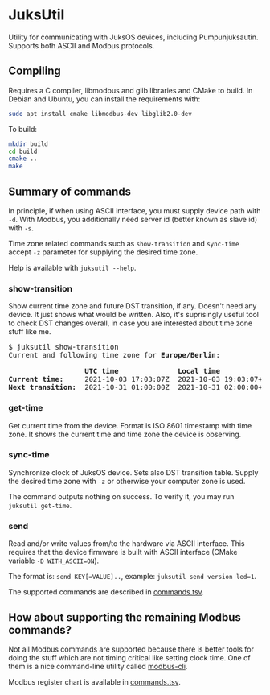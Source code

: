 # JuksUtil

Utility for communicating with JuksOS devices, including
Pumpunjuksautin. Supports both ASCII and Modbus protocols.

## Compiling

Requires a C compiler, libmodbus and glib libraries and CMake to build. In Debian
and Ubuntu, you can install the requirements with:

```sh
sudo apt install cmake libmodbus-dev libglib2.0-dev
```

To build:

```sh
mkdir build
cd build
cmake ..
make
```

## Summary of commands

In principle, if when using ASCII interface, you must supply device
path with `-d`. With Modbus, you additionally need server id (better
known as slave id) with `-s`.

Time zone related commands such as `show-transition` and `sync-time`
accept `-z` parameter for supplying the desired time zone.

Help is available with `juksutil --help`.

### show-transition

Show current time zone and future DST transition, if any. Doesn't need
any device. It just shows what would be written. Also, it's
suprisingly useful tool to check DST changes overall, in case you are
interested about time zone stuff like me.

<pre>
$ juksutil show-transition
Current and following time zone for <strong>Europe/Berlin</strong>:

<strong>                  UTC time              Local time                UNIX time   UTC off</strong>
<strong>Current time:</strong>     2021-10-03 17:03:07Z  2021-10-03 19:03:07+0200  1633280587    +7200
<strong>Next transition:</strong>  2021-10-31 01:00:00Z  2021-10-31 02:00:00+0100  1635642000    +3600
</pre>

### get-time

Get current time from the device. Format is ISO 8601 timestamp with
time zone. It shows the current time and time zone the device is
observing.

### sync-time

Synchronize clock of JuksOS device. Sets also DST transition
table. Supply the desired time zone with `-z` or otherwise your
computer zone is used.

The command outputs nothing on success. To verify it, you may run
`juksutil get-time`.

### send

Read and/or write values from/to the hardware via ASCII
interface. This requires that the device firmware is built with ASCII
interface (CMake variable `-D WITH_ASCII=ON`).

The format is: `send KEY[=VALUE]..`, example: `juksutil send version led=1`.

The supported commands are described in [commands.tsv](../avr/commands.tsv).

## How about supporting the remaining Modbus commands?

Not all Modbus commands are supported because there is better tools for
doing the stuff which are not timing critical like setting clock
time. One of them is a nice command-line utility called
[modbus-cli](https://github.com/favalex/modbus-cli).

Modbus register chart is available in [commands.tsv](../avr/commands.tsv).
